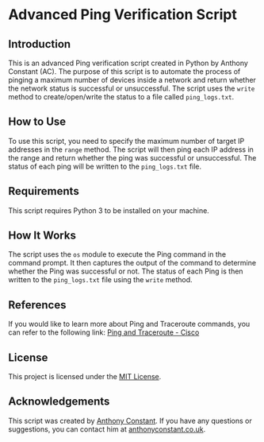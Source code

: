 # Advanced Ping Verification Script

## Introduction

This is an advanced Ping verification script created in Python by Anthony Constant (AC). The purpose of this script is to automate the process of pinging a maximum number of devices inside a network and return whether the network status is successful or unsuccessful. The script uses the `write` method to create/open/write the status to a file called `ping_logs.txt`.

## How to Use

To use this script, you need to specify the maximum number of target IP addresses in the `range` method. The script will then ping each IP address in the range and return whether the ping was successful or unsuccessful. The status of each ping will be written to the `ping_logs.txt` file.

## Requirements

This script requires Python 3 to be installed on your machine.

## How It Works

The script uses the `os` module to execute the Ping command in the command prompt. It then captures the output of the command to determine whether the Ping was successful or not. The status of each Ping is then written to the `ping_logs.txt` file using the `write` method.

## References

If you would like to learn more about Ping and Traceroute commands, you can refer to the following link: [Ping and Traceroute - Cisco](https://www.cisco.com/c/en/us/support/docs/ios-nx-os-software/ios-software-releases-121-mainline/12778-ping-traceroute.html)

## License

This project is licensed under the [MIT License](https://opensource.org/licenses/MIT).

## Acknowledgements

This script was created by [Anthony Constant](https://anthonyconstant.co.uk/). If you have any questions or suggestions, you can contact him at [anthonyconstant.co.uk](https://anthonyconstant.co.uk/).
